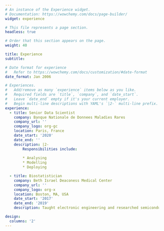 ```yaml
---
# An instance of the Experience widget.
# Documentation: https://wowchemy.com/docs/page-builder/
widget: experience

# This file represents a page section.
headless: true

# Order that this section appears on the page.
weight: 40

title: Experience
subtitle:

# Date format for experience
#   Refer to https://wowchemy.com/docs/customization/#date-format
date_format: Jan 2006

# Experiences.
#   Add/remove as many `experience` items below as you like.
#   Required fields are `title`, `company`, and `date_start`.
#   Leave `date_end` empty if it's your current employer.
#   Begin multi-line descriptions with YAML's `|2-` multi-line prefix.
experience:
  - title: Senior Data Scientist
    company: Banque Nationale de Donnees Maladies Rares
    company_url: ''
    company_logo: org-gc
    location: Paris, France
    date_start: '2020'
    date_end: ''
    description: |2-
        Responsibilities include:
        
        * Analysing
        * Modelling
        * Deploying

  - title: Biostatistician
    company: Beth Israel Deaconess Medical Center
    company_url: ''
    company_logo: org-x
    location: Boston, MA, USA
    date_start: '2017'
    date_end: '2019'
    description: Taught electronic engineering and researched semiconductor physics.

design:
  columns: '2'
---
```

